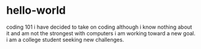 # hello-world
coding 101
i have decided to take on coding although i know nothing about it and am not the strongest with computers i am working toward a new goal.
i am a college student seeking new challenges.
